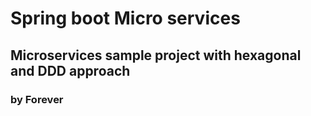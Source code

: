 # Spring boot Micro services
## Microservices sample project with hexagonal and DDD approach
### by Forever